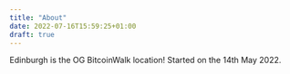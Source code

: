 ```yaml
---
title: "About"
date: 2022-07-16T15:59:25+01:00
draft: true
---
```


Edinburgh is the OG BitcoinWalk location!
Started on the 14th May 2022.

